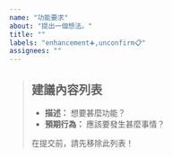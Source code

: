 ```yaml
---
name: "功能要求"
about: "提出一個想法。"
title: ""
labels: "enhancement➕,unconfirm📋"
assignees: ""
---
```

> ## 建議內容列表
>
> - **描述：** 想要甚麼功能？
> - **預期行為：** 應該要發生甚麼事情？
>
> 在提交前，請先移除此列表！
